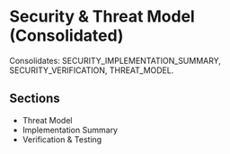 # Security & Threat Model (Consolidated)

Consolidates: SECURITY_IMPLEMENTATION_SUMMARY, SECURITY_VERIFICATION, THREAT_MODEL.

## Sections

- Threat Model
- Implementation Summary
- Verification & Testing
